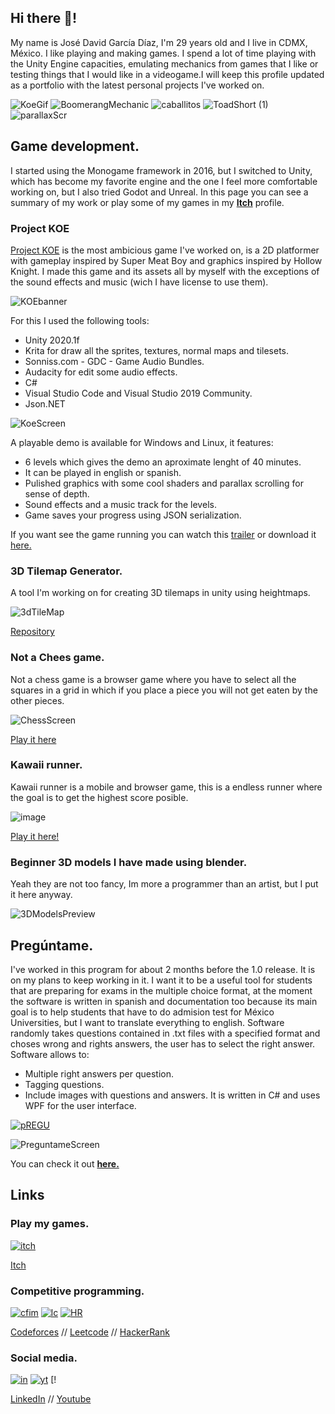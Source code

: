 
## Hi there 👋!
My name is José David García Díaz, I'm 29 years old and I live in CDMX, México. I like playing and making games. I spend a lot of time playing with the Unity Engine capacities, emulating mechanics from games that I like or testing things that I would like in a videogame.I will keep this profile updated as a portfolio with the latest personal projects I've worked on. 

![KoeGif](https://user-images.githubusercontent.com/50729585/136474769-72417098-bf48-4359-a5d1-950a0d565088.gif)
![BoomerangMechanic](https://user-images.githubusercontent.com/50729585/136473162-b9e08a6b-79a2-4788-8c77-126ba7ec2c23.gif)
![caballitos](https://user-images.githubusercontent.com/50729585/136475949-c6bd6b4d-6642-4171-a9f4-ee227185be80.gif)
![ToadShort (1)](https://user-images.githubusercontent.com/50729585/136471069-7fed6008-e019-42b1-a20a-e264afe47e22.gif)
![parallaxScr](https://user-images.githubusercontent.com/50729585/136473746-7045a8ba-b23a-4f67-8d8e-51e77672e19f.gif)

## Game development.

I started using the Monogame framework in 2016, but I switched to Unity, which has become my favorite engine and the one I feel more comfortable working on, but I also tried Godot and Unreal. In this page you can see a summary of my work or play some of my games in my [**Itch**](https://salmon64.itch.io/) profile.

### Project KOE

[Project KOE](https://salmon64.itch.io/project-koe) is the most ambicious game I've worked on, is a 2D platformer with gameplay inspired by Super Meat Boy and graphics inspired by Hollow Knight. I made this game and its assets all by myself with the exceptions of the sound effects and music (wich I have license to use  them). 

![KOEbanner](https://user-images.githubusercontent.com/50729585/125860287-718ba6a8-269a-419c-b671-b76de80726bd.png)

For this I used the following tools:
* Unity 2020.1f
* Krita for draw all the sprites, textures, normal maps and tilesets.
* Sonniss.com - GDC - Game Audio Bundles.
* Audacity for edit some audio effects.
* C#
* Visual Studio Code and Visual Studio 2019 Community.
* Json.NET

![KoeScreen](https://user-images.githubusercontent.com/50729585/125859812-84fbe450-aeac-40c5-9c77-2fd9ecac366d.png)

A playable demo is available for Windows and Linux, it features: 
* 6 levels which gives the demo an aproximate lenght of 40 minutes.
* It can be played in english or spanish.
* Pulished graphics with some cool shaders and parallax scrolling for sense of depth.
* Sound effects and a music track for the levels.
* Game saves your progress using JSON serialization.

If you want see the game running you can watch this [trailer](https://www.youtube.com/watch?v=Mz8lvnrH_Es) or download it [here.](https://salmon64.itch.io/project-koe)

### 3D Tilemap Generator.
A tool I'm working on for creating 3D tilemaps in unity using heightmaps. 

![3dTileMap](https://user-images.githubusercontent.com/50729585/130718565-95105eb6-0969-4736-80f3-a81e716e6868.jpg)

[Repository](https://github.com/salMonLaferte/3DTileMap)

### Not a Chees game.
Not a chess game is a browser game where you have to select all the squares in a grid in which if you place a piece you will not get eaten by the other pieces.

![ChessScreen](https://user-images.githubusercontent.com/50729585/125858998-6ccf850b-a0b7-4ceb-992b-e8dfbc7b6749.png)

[Play it here](https://salmon64.itch.io/notachessgame)

### Kawaii runner.
Kawaii runner is a mobile and browser game, this is a endless runner where the goal is to get the highest score posible.

![image](https://user-images.githubusercontent.com/50729585/126056156-ca4e2633-c081-40e9-bd2b-c7748b0d8ca3.png)

[Play it here!](https://salmon64.itch.io/kawaii-runner)

### Beginner 3D models I have made using blender.
Yeah they are not too fancy, Im more a programmer than an artist, but I put it here anyway.  

![3DModelsPreview](https://user-images.githubusercontent.com/50729585/130726829-419b57bb-edb4-4f9e-8a42-1ed8d32af5a7.png)

## Pregúntame.

I've worked in this program for about 2 months before the 1.0 release. It is on my plans to keep working in it. I want it to be a useful tool for students that are preparing for exams in the multiple choice format, at the moment the software is written in spanish and documentation too because its main goal is to help students that have to do admision test for México Universities, but I want to translate everything to english.
Software randomly takes questions contained in .txt files with a specified format and choses wrong and rights answers, the user has to select the right answer. Software allows to:
* Multiple right answers per question.
* Tagging questions.
* Include images with questions and answers.
It is written in C# and uses WPF for the user interface.

[![pREGU](https://user-images.githubusercontent.com/50729585/130719160-c806beaf-bd2b-4b8a-ac6f-4a6b4ed8ead9.jpg)](https://github.com/salMonLaferte/Preguntame)

![PreguntameScreen](https://user-images.githubusercontent.com/50729585/130732669-df8d63fd-7fa4-485b-8260-26f98dc72069.png)

You can check it out [**here.**](https://github.com/salMonLaferte/Preguntame)

## Links

### Play my games.

[![itch](https://user-images.githubusercontent.com/50729585/132152632-51e9c377-70fc-4d73-b1ab-4b93c1e6f7b9.png)](https://salmon64.itch.io/)

[Itch](https://salmon64.itch.io/)

### Competitive programming.

[![cfim](https://user-images.githubusercontent.com/50729585/132150927-7cf437c7-384c-40b5-aa08-97e4dbd649a7.png)](https://codeforces.com/profile/salMonLaferte) [![lc](https://user-images.githubusercontent.com/50729585/132151727-3cd340ef-26dd-4938-b026-2c466d3aa1dd.png)](https://leetcode.com/salmonLaferte/) [![HR](https://user-images.githubusercontent.com/50729585/132151997-7123821a-768e-4220-a2b9-352702860521.png)](https://www.hackerrank.com/jdaviddiaz64)

[Codeforces](https://codeforces.com/profile/salMonLaferte) // [Leetcode](https://leetcode.com/salmonLaferte/) // [HackerRank](https://www.hackerrank.com/jdaviddiaz64)

### Social media.

[![in](https://user-images.githubusercontent.com/50729585/132152926-49efb233-f98c-4824-925c-47d737bdcea3.png)](https://www.linkedin.com/in/david-diaz-salmon/) [![yt](https://user-images.githubusercontent.com/50729585/132153878-cf979724-793f-4310-9909-5529d87554cf.png)](https://www.youtube.com/channel/UCl80g6NpLiHHOZc0HVox83w) [!

[LinkedIn](https://www.linkedin.com/in/david-diaz-salmon/) // 
[Youtube](https://www.youtube.com/channel/UCl80g6NpLiHHOZc0HVox83w) 

